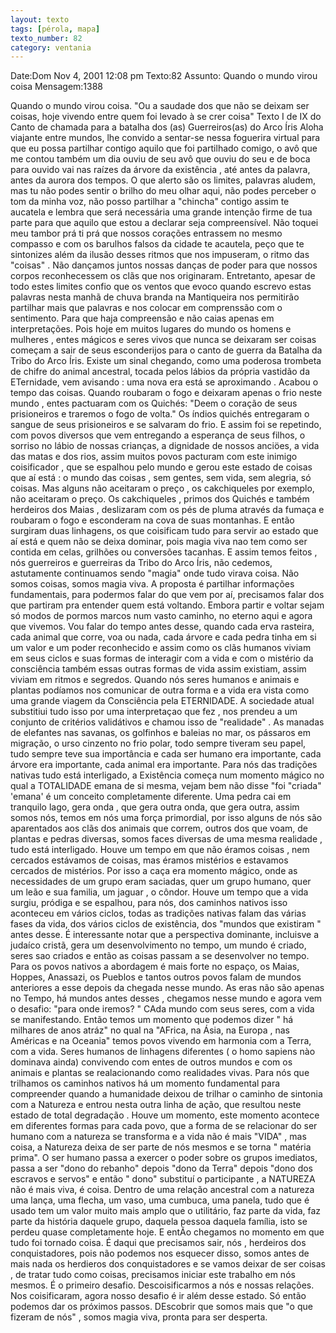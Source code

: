 ```yaml
---
layout: texto
tags: [pérola, mapa]
texto_number: 82
category: ventania
---
```

Date:Dom Nov 4, 2001 12:08 pm
Texto:82
Assunto: Quando o mundo virou coisa
Mensagem:1388

Quando o mundo virou coisa. 
"Ou a saudade dos que não se deixam ser coisas, hoje vivendo entre quem foi levado à se crer coisa" 
Texto I de IX do Canto de chamada para a batalha dos (as) Guerreiros(as) do Arco Íris 
Aloha viajante entre mundos, lhe convido a sentar-se nessa foguerira virtual para que eu possa partilhar contigo aquilo que foi partilhado comigo, o avô que me contou também um dia ouviu de seu avô que ouviu do seu e de boca para ouvido vai nas raízes da árvore da existência , até antes da palavra, antes da aurora dos tempos. 
O que alerto são os limites, palavras aludem, mas tu não podes sentir o brilho do meu olhar aqui, não podes perceber o tom da minha voz, não posso partilhar a "chincha" contigo assim te aucatela e lembra que será necessária uma grande intenção firme de tua parte para que aquilo que estou a declarar seja compreensível. 
Não toquei meu tambor prá ti prá que nossos corações entrassem no mesmo compasso e com os barulhos falsos da cidade te acautela, peço que te sintonizes além da ilusão desses ritmos que nos impuseram, o ritmo das "coisas" . 
Não dançamos juntos nossas danças de poder para que nossos corpos reconhecessem os clãs que nos originaram. 
Entretanto, apesar de todo estes limites confio que os ventos que evoco quando escrevo estas palavras nesta manhã de chuva branda na Mantiqueira nos permitirão partilhar mais que palavras e nos colocar em comprenssão com o sentimento. 
Para que haja compreensão e não caias apenas em interpretações. 
Pois hoje em muitos lugares do mundo os homens e mulheres , entes mágicos e seres vivos que nunca se deixaram ser coisas começam a sair de seus esconderijos para o canto de guerra da Batalha da Tribo do Arco Íris. 
Existe um sinal chegando, como uma poderosa trombeta de chifre do animal ancestral, tocada pelos lábios da própria vastidão da ETernidade, vem avisando : uma nova era está se aproximando . Acabou o tempo das coisas. 
Quando roubaram o fogo e deixaram apenas o frio neste mundo , entes pactuaram com os Quichés: "Deem o coração de seus prisioneiros e traremos o fogo de volta." 
Os índios quichés entregaram o sangue de seus prisioneiros e se salvaram do frio. 
E assim foi se repetindo, com povos diversos que vem entregando a esperança de seus filhos, o sorriso no lábio de nossas crianças, a dignidade de nossos anciöes, a vida das matas e dos rios, assim muitos povos pacturam com este inimigo coisificador , que se espalhou pelo mundo e gerou este estado de coisas que aí está : o mundo das coisas , sem gentes, sem vida, sem alegria, só coisas. 
Mas alguns não aceitaram o preço , os cakchiqueles por exemplo, não aceitaram o preço. 
Os cakchiqueles , primos dos Quichés e também herdeiros dos Maias , deslizaram com os pés de pluma através da fumaça e roubaram o fogo e esconderam na cova de suas montanhas. 
E então surgiram duas linhagens, os que coisificam tudo para servir ao estado que aí está e quem não se deixa dominar, pois magia viva nao tem como ser contida em celas, grilhões ou conversões tacanhas. 
E assim temos feitos , nós guerreiros e guerreiras da Tribo do Arco Íris, não cedemos, astutamente continuamos sendo "magia" onde tudo virava coisa. 
Não somos coisas, somos magia viva. 
A proposta é partilhar informações fundamentais, para podermos falar do que vem por aí, precisamos falar dos que partiram pra entender quem está voltando. 
Embora partir e voltar sejam só modos de pormos marcos num vasto caminho, no eterno aqui e agora que vivemos. 
Vou falar do tempo antes desse, quando cada erva rasteira, cada animal que corre, voa ou nada, cada árvore e cada pedra tinha em si um valor e um poder reconhecido e assim como os clãs humanos viviam em seus ciclos e suas formas de interagir com a vida e com o mistério da consciência também essas outras formas de vida assim existiam, assim viviam em ritmos e segredos. 
Quando nós seres humanos e animais e plantas podíamos nos comunicar de outra forma e a vida era vista como uma grande viagem da Consciência pela ETERNIDADE. 
A sociedade atual substitiui tudo isso por uma interpretaçao que fez , nos prendeu a um conjunto de critérios validátivos e chamou isso de "realidade" . 
As manadas de elefantes nas savanas, os golfinhos e baleias no mar, os pássaros em migração, o urso cinzento no frio polar, todo sempre tiveram seu papel, tudo sempre teve sua importância e cada ser humano era importante, cada árvore era importante, cada animal era importante. 
Para nós das tradições nativas tudo está interligado, a Existência começa num momento mágico no qual a TOTALIDADE emana de si mesma, vejam bem não disse "foi "criada" 'emana' é um conceito completamente diferente. 
Uma pedra cai em tranquilo lago, gera onda , que gera outra onda, que gera outra, assim somos nós, temos em nós uma força primordial, por isso alguns de nós são aparentados aos clãs dos animais que correm, outros dos que voam, de plantas e pedras diversas, somos faces diversas de uma mesma realidade , tudo está interligado. 
Houve um tempo em que não éramos coisas , nem cercados estávamos de coisas, mas éramos mistérios e estavamos cercados de mistérios. 
Por isso a caça era momento mágico, onde as necessidades de um grupo eram saciadas, quer um grupo humano, quer um leão e sua familia, um jaguar , o côndor. 
Houve um tempo que a vida surgiu, pródiga e se espalhou, para nós, dos caminhos nativos isso aconteceu em vários ciclos, todas as tradições nativas falam das várias fases da vida, dos vários ciclos de existência, dos "mundos que existiram " antes desse. 
É interessante notar que a perspectiva dominante, incluisve a judaíco cristã, gera um desenvolvimento no tempo, um mundo é criado, seres sao criados e então as coisas passam a se desenvolver no tempo. 
Para os povos nativos a abordagem é mais forte no espaço, os Maias, Hoppes, Anassazi, os Pueblos e tantos outros povos falam de mundos anteriores a esse depois da chegada nesse mundo. 
As eras não são apenas no Tempo, há mundos antes desses , chegamos nesse mundo e agora vem o desafio: "para onde iremos? " 
CAda mundo com seus seres, com a vida se manifestando. 
Então temos um momento que podemos dizer " há milhares de anos atráz" no qual na "AFrica, na Ásia, na Europa , nas Américas e na Oceania" temos povos vivendo em harmonia com a Terra, com a vida. 
Seres humanos de linhagens diferentes ( o homo sapiens nào dominava ainda) convivendo com entes de outros mundos e com os animais e plantas se realacionando como realidades vivas. 
Para nós que trilhamos os caminhos nativos há um momento fundamental para compreender quando a humanidade deixou de trilhar o caminho de sintonia com a Natureza e entrou nesta outra linha de ação, que resultou neste estado de total degradação . 
Houve um momento, este momento acontece em diferentes formas para cada povo, que a forma de se relacionar do ser humano com a natureza se transforma e a vida não é mais "VIDA" , mas coisa, a Natureza deixa de ser parte de nós mesmos e se torna " matéria prima". 
O ser humano passa a exercer o poder sobre os grupos imediatos, passa a ser "dono do rebanho" depois "dono da Terra" depois "dono dos escravos e servos" e então " dono" substituí o participante , a NATUREZA não é mais viva, é coisa. 
Dentro de uma relação ancestral com a natureza uma lança, uma flecha, um vaso, uma cumbuca, uma panela, tudo que é usado tem um valor muito mais amplo que o utilitário, faz parte da vida, faz parte da história daquele grupo, daquela pessoa daquela família, isto se perdeu quase completamente hoje. 
E entÃo chegamos no momento em que tudo foi tornado coisa. 
É daqui que precisamos sair, nós , herdeiros dos conquistadores, pois não podemos nos esquecer disso, somos antes de mais nada os herdieros dos conquistadores e se vamos deixar de ser coisas , de tratar tudo como coisas, precisamos iniciar este trabalho em nós mesmos. 
É o primeiro desafio. 
Descoisificarmos a nós e nossas relações. 
Nos coisificaram, agora nosso desafio é ir além desse estado. 
Só então podemos dar os próximos passos. 
DEscobrir que somos mais que "o que fizeram de nós" , somos magia viva, pronta para ser desperta.